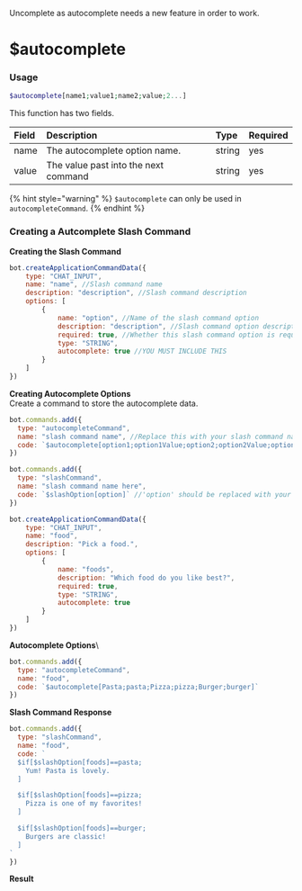 Uncomplete as autocomplete needs a new feature in order to work.
# $autocomplete
### Usage
```php
$autocomplete[name1;value1;name2;value;2...]
```

This function has two fields.

| Field | Description | Type | Required
| :--- | :--- | :--- | :---
| name | The autocomplete option name. | string | yes
| value | The value past into the next command | string | yes

{% hint style="warning" %}
`$autocomplete` can only be used in `autocompleteCommand`.
{% endhint %}

### Creating a Autcomplete Slash Command 
**Creating the Slash Command**
```javascript
bot.createApplicationCommandData({
    type: "CHAT_INPUT",
    name: "name", //Slash command name
    description: "description", //Slash command description
    options: [
        {
            name: "option", //Name of the slash command option
            description: "description", //Slash command option description
            required: true, //Whether this slash command option is required
            type: "STRING",
            autocomplete: true //YOU MUST INCLUDE THIS
        }
    ]
})
```

**Creating Autocomplete Options**\
Create a command to store the autocomplete data.

```javascript
bot.commands.add({
  type: "autocompleteCommand",
  name: "slash command name", //Replace this with your slash command name
  code: `$autocomplete[option1;option1Value;option2;option2Value;option3;option3Value]`
})

bot.commands.add({
  type: "slashCommand",
  name: "slash command name here",
  code: `$slashOption[option]` //'option' should be replaced with your autocomplete slash command option name
})

bot.createApplicationCommandData({
    type: "CHAT_INPUT",
    name: "food",
    description: "Pick a food.",
    options: [
        {
            name: "foods",
            description: "Which food do you like best?",
            required: true,
            type: "STRING",
            autocomplete: true
        }
    ]
})
```

**Autocomplete Options**\
```javascript
bot.commands.add({
  type: "autocompleteCommand",
  name: "food",
  code: `$autocomplete[Pasta;pasta;Pizza;pizza;Burger;burger]`
})
```

**Slash Command Response**
```javascript
bot.commands.add({
  type: "slashCommand",
  name: "food",
  code: `
  $if[$slashOption[foods]==pasta;
    Yum! Pasta is lovely.
  ]

  $if[$slashOption[foods]==pizza;
    Pizza is one of my favorites!
  ]

  $if[$slashOption[foods]==burger;
    Burgers are classic!
  ]
`
})
```

**Result**
